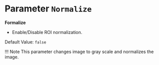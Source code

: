 # Parameter `Normalize`

**Formalize**

- Enable/Disable ROI normalization.

Default Value: `false`

!!! Note
    This parameter changes image to gray scale and normalizes the image.
